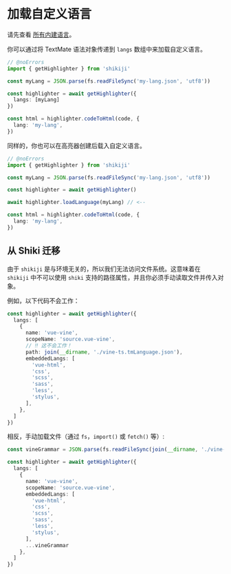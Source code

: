 # 加载自定义语言

请先查看 [所有内建语言](/languages)。

你可以通过将 TextMate 语法对象传递到 `langs` 数组中来加载自定义语言。

```ts twoslash
// @noErrors
import { getHighlighter } from 'shikiji'

const myLang = JSON.parse(fs.readFileSync('my-lang.json', 'utf8'))

const highlighter = await getHighlighter({
  langs: [myLang]
})

const html = highlighter.codeToHtml(code, {
  lang: 'my-lang',
})
```

同样的，你也可以在高亮器创建后载入自定义语言。

```ts twoslash
// @noErrors
import { getHighlighter } from 'shikiji'

const myLang = JSON.parse(fs.readFileSync('my-lang.json', 'utf8'))

const highlighter = await getHighlighter()

await highlighter.loadLanguage(myLang) // <--

const html = highlighter.codeToHtml(code, {
  lang: 'my-lang',
})
```

## 从 Shiki 迁移

由于 `shikiji` 是与环境无关的，所以我们无法访问文件系统。这意味着在 `shikiji` 中不可以使用 `shiki` 支持的路径属性，并且你必须手动读取文件并传入对象。

例如，以下代码不会工作：

```ts
const highlighter = await getHighlighter({
  langs: [
    {
      name: 'vue-vine',
      scopeName: 'source.vue-vine',
      // ‼️ 这不会工作！
      path: join(__dirname, './vine-ts.tmLanguage.json'),
      embeddedLangs: [
        'vue-html',
        'css',
        'scss',
        'sass',
        'less',
        'stylus',
      ],
    },
  ]
})
```

相反，手动加载文件（通过 `fs`，`import()` 或 `fetch()` 等）:

```ts
const vineGrammar = JSON.parse(fs.readFileSync(join(__dirname, './vine-ts.tmLanguage.json'), 'utf8'))

const highlighter = await getHighlighter({
  langs: [
    {
      name: 'vue-vine',
      scopeName: 'source.vue-vine',
      embeddedLangs: [
        'vue-html',
        'css',
        'scss',
        'sass',
        'less',
        'stylus',
      ],
      ...vineGrammar
    },
  ]
})
```
